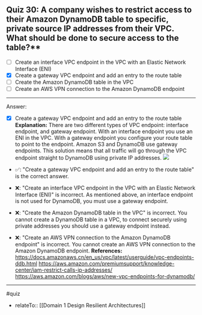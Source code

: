 ## Quiz 30: A company wishes to restrict access to their Amazon DynamoDB table to specific, private source IP addresses from their VPC. What should be done to secure access to the table?**

- [ ] Create an interface VPC endpoint in the VPC with an Elastic Network Interface (ENI)
- [x] Create a gateway VPC endpoint and add an entry to the route table
- [ ] Create the Amazon DynamoDB table in the VPC
- [ ] Create an AWS VPN connection to the Amazon DynamoDB endpoint

----
Answer:

- [x] Create a gateway VPC endpoint and add an entry to the route table
  **Explanation:**
  There are two different types of VPC endpoint: interface endpoint, and gateway endpoint. With an interface endpoint you use an ENI in the VPC. With a gateway endpoint you configure your route table to point to the endpoint. Amazon S3 and DynamoDB use gateway endpoints. This solution means that all traffic will go through the VPC endpoint straight to DynamoDB using private IP addresses.
  ![](aws-solution-architecture-practice-quiz-1641093034952.png)
- ✅: "Create a gateway VPC endpoint and add an entry to the route table" is the correct answer.

- ❌: "Create an interface VPC endpoint in the VPC with an Elastic Network Interface (ENI)" is incorrect. As mentioned above, an interface endpoint is not used for DynamoDB, you must use a gateway endpoint.

- ❌: "Create the Amazon DynamoDB table in the VPC" is incorrect. You cannot create a DynamoDB table in a VPC, to connect securely using private addresses you should use a gateway endpoint instead.

- ❌: "Create an AWS VPN connection to the Amazon DynamoDB endpoint" is incorrect. You cannot create an AWS VPN connection to the Amazon DynamoDB endpoint.
  **References:**
  https://docs.amazonaws.cn/en_us/vpc/latest/userguide/vpc-endpoints-ddb.html
  https://aws.amazon.com/premiumsupport/knowledge-center/iam-restrict-calls-ip-addresses/
  https://aws.amazon.com/blogs/aws/new-vpc-endpoints-for-dynamodb/

----
#quiz 
- relateTo:: [[Domain 1 Design Resilient Architectures]]